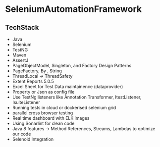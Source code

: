 # SeleniumAutomationFramework

## TechStack
- Java
- Selenium
- TestNG
- Maven
- AssertJ
- PageObjectModel, Singleton, and Factory Design Patterns
- PageFactory, By , String
- ThreadLocal -> ThreadSafety
- Extent Reports 5.0.5
- Excel Sheet for Test Data maintainence (dataprovider)
- Property or Json as config file
- Use TestNg listeners like Annotation Transformer, ItestListener, IsuiteListener
- Running tests in cloud or dockerised selenium grid
- parallel cross browser testing
- Real time dashboard with ELK images
- Using Sonarlint for clean code
- Java 8 features -> Method References, Streams, Lambdas to optimize our code
- Selenoid Integration

